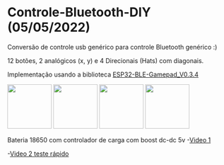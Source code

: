 # Controle-Bluetooth-DIY (05/05/2022)
Conversão de controle usb genérico para controle Bluetooth genérico :)

12 botões, 2 analógicos (x, y) e 4 Direcionais (Hats) com diagonais.

Implementação usando a biblioteca [ESP32-BLE-Gamepad_V0.3.4](https://github.com/lemmingDev/ESP32-BLE-Gamepad)
<p float="left">
<img src="https://user-images.githubusercontent.com/62450459/190314353-9b3013f1-f6bb-4a0f-a310-c134600ec28b.jpg" width="100">
<img src="https://user-images.githubusercontent.com/62450459/190314372-d21a3d71-08a4-4c4e-82b1-15d69d7023b9.jpg" width="100">
<img src="https://user-images.githubusercontent.com/62450459/190314385-11add83d-565d-4b98-a3cd-29472a7cd793.jpg" width="100">
<img src="https://user-images.githubusercontent.com/62450459/190314391-fd502dd1-b795-49b0-aa44-4fd667ebde1c.jpg" width="100">
</p>

Bateria 18650 com controlador de carga com boost dc-dc 5v
-[Video 1](https://user-images.githubusercontent.com/62450459/190314845-19e59ffa-05f0-42de-bbac-1862c000d31f.mp4)

-[Video 2 teste rápido](https://user-images.githubusercontent.com/62450459/190315788-94d38731-037f-40b1-bb17-fa1a59df83ee.mp4)
